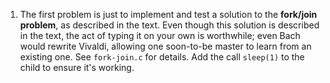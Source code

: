 1. The first problem is just to implement and test a solution to the **fork/join problem**, as described in the text. Even though this solution is described in the text, the act of typing it on your own is worthwhile; even Bach would rewrite Vivaldi, allowing one soon-to-be master to learn from an existing one. See `fork-join.c` for details. Add the call `sleep(1)` to the child to ensure it's working.

